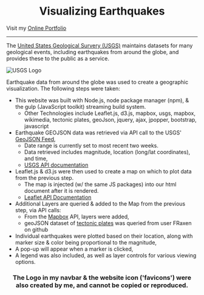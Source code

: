 <!--⇧⌘V-To Preview-->
<h1 align='center'> Visualizing Earthquakes</h1>

Visit my [Online Portfolio](https://Ohmarr.github.io)

<hr>

The [United States Geological Survery (USGS)](https://www.usgs.gov/) maintains datasets for many geological events, including earthquakes from around the globe, and provides these to the public as a service.  

![USGS Logo](https://www.usgs.gov/sites/all/themes/usgs_palladium/logo.png)

Earthquake data from around the globe was used to create a geographic visualization.  The following steps were taken:    
- This website was built with Node.js, node package manager (npm), & the gulp (JavaScript toolkit) streaming build system.
	- Other Technologies include Leaflet.js, d3.js, mapbox, usgs, mapbox, wikimedia, tectonic plates, geoJson, jquery, ajax, jpopper, bootstrap, javascript
 - Earthquake GEOJSON data was retrieved via API call to the USGS' [GeoJSON Feed](http://earthquake.usgs.gov/earthquakes/feed/v1.0/geojson.php),
	- Date range is currently set to most recent two weeks. 
	- Data retrieved includes magnitude, location (long/lat coordinates), and time,
 	- [USGS API documentation](https://earthquake.usgs.gov/fdsnws/event/1/)
- Leaflet.js & d3.js were then used to create a map on which to plot data from the previous step.
	- The map is injected (w/ the same JS packages) into our html document after it is rendered.
	- [Leaflet API Documentation](https://leafletjs.com/reference-1.5.0.html)
- Additional Layers are queried & added to the Map from the previous step, via API calls:
	- From the [Mapbox](https://docs.mapbox.com/api/maps/) API, layers were added,
	- geoJSON dataset of [tectonic plates](https://github.com/fraxen/tectonicplates) was queried from user FRaxen on github 
 - Individual earthquakes were plotted based on their location, along with marker size & color being proportional to the magnitude,
 - A pop-up will appear when a marker is clicked,
 - A legend was also included, as well as layer controls for various viewing options.  

<h3 align=center>The Logo in my navbar & the website icon ('favicons') were also created by me, and cannot be copied or reproduced.</h3>
